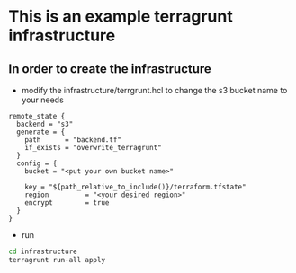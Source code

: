 # This is an example terragrunt infrastructure

## In order to create the infrastructure

- modify the infrastructure/terrgrunt.hcl to change the s3 bucket name to your needs 
```hcl
remote_state {
  backend = "s3"
  generate = {
    path      = "backend.tf"
    if_exists = "overwrite_terragrunt"
  }
  config = {
    bucket = "<put your own bucket name>"

    key = "${path_relative_to_include()}/terraform.tfstate"
    region         = "<your desired region>"
    encrypt        = true
  }
}
```
- run
```bash
cd infrastructure
terragrunt run-all apply
```